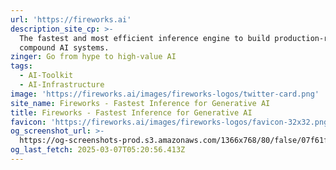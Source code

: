 ```yaml
---
url: 'https://fireworks.ai'
description_site_cp: >-
  The fastest and most efficient inference engine to build production-ready,
  compound AI systems.
zinger: Go from hype to high-value AI
tags:
  - AI-Toolkit
  - AI-Infrastructure
image: 'https://fireworks.ai/images/fireworks-logos/twitter-card.png'
site_name: Fireworks - Fastest Inference for Generative AI
title: Fireworks - Fastest Inference for Generative AI
favicon: 'https://fireworks.ai/images/fireworks-logos/favicon-32x32.png'
og_screenshot_url: >-
  https://og-screenshots-prod.s3.amazonaws.com/1366x768/80/false/07f61fe6dbcefc724aca7701d58868cd80c2c926fa33a35bff393838c6c7d262.jpeg
og_last_fetch: 2025-03-07T05:20:56.413Z
---
```


